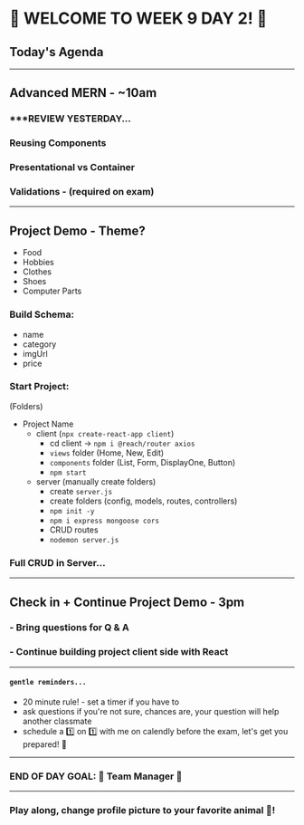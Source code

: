 # :tada: WELCOME TO WEEK 9 DAY 2! :tada:

## Today's Agenda

---

## Advanced MERN - ~10am

### \*\*\*REVIEW YESTERDAY...

### Reusing Components

### Presentational vs Container

### Validations - (required on exam)

---

## Project Demo - Theme?

- Food
- Hobbies
- Clothes
- Shoes
- Computer Parts

### Build Schema:

- name
- category
- imgUrl
- price

### Start Project:

(Folders)

- Project Name
  - client (`npx create-react-app client`)
    - cd client -> `npm i @reach/router axios`
    - `views` folder (Home, New, Edit)
    - `components` folder (List, Form, DisplayOne, Button)
    - `npm start`
  - server (manually create folders)
    - create `server.js `
    - create folders (config, models, routes, controllers)
    - `npm init -y`
    - `npm i express mongoose cors`
    - CRUD routes
    - `nodemon server.js`

### Full CRUD in Server...

---

## Check in + Continue Project Demo - 3pm

### - Bring questions for Q & A

### - Continue building project client side with React

---

#### `gentle reminders...`

- 20 minute rule! - set a timer if you have to
- ask questions if you're not sure, chances are, your question will help another classmate
- schedule a :one: on :one: with me on calendly before the exam, let's get you prepared! :muscle:

---

### END OF DAY GOAL: :sparkler: Team Manager :sparkler:

---

### Play along, change profile picture to your favorite animal :turtle:!
